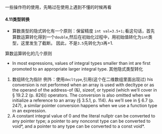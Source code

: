 一些操作符的使用，先略过在使用上遇到不懂的时候再看

#### 4.11类型转换
- 算数类型的隐式转化有一个原则：保留精度
`int val=3.5+1;`看这句话，首先算数运算转化得到一个`double`,然后在初始化过程中，用初始值转化为`int`类型，这里发生了截断。
因此，不是`3.5`先转化为`3`再+1.

算数运算转化的几个原则
- In most expressions, values of integral types smaller than int are first
promoted to an appropriate larger integral type.
其他隐式类型转化
1. 数组转化为指针
例外：使用`decltype`,引用(这个在二维数组里面出现过)
his conversion is not performed when an array is used with decltype or as the
operand of the address-of (&), sizeof, or typeid (which we’ll cover in § 19.2.2 (p.
826)) operators. The conversion is also omitted when we initialize a reference to an
array (§ 3.5.1, p. 114). As we’ll see in § 6.7 (p. 247), a similar pointer conversion
happens when we use a function type in an expression.
2. A constant integral value of 0 and the literal nullptr can be converted to any pointer type; a
pointer to any nonconst type can be converted to void*, and a pointer to any type
can be converted to a const void*. 